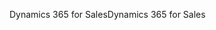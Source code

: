 <span data-ttu-id="89a5d-101">Dynamics 365 for Sales</span><span class="sxs-lookup"><span data-stu-id="89a5d-101">Dynamics 365 for Sales</span></span>
